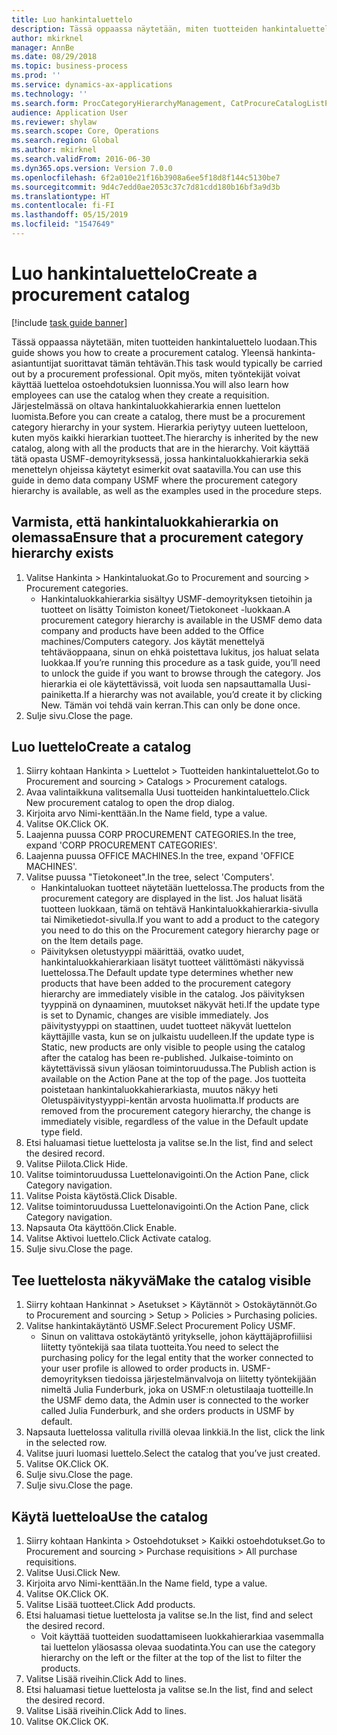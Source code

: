 ```yaml
---
title: Luo hankintaluettelo
description: Tässä oppaassa näytetään, miten tuotteiden hankintaluettelo luodaan.
author: mkirknel
manager: AnnBe
ms.date: 08/29/2018
ms.topic: business-process
ms.prod: ''
ms.service: dynamics-ax-applications
ms.technology: ''
ms.search.form: ProcCategoryHierarchyManagement, CatProcureCatalogListPage, CatProcureCatalogCreate, CatProcureCatalogEdit, SysPolicyListPage, SysPolicy, CatCatalogPolicyRule, PurchReqTableListPage, PurchReqCreate, PurchReqTable, PurchReqAddItem
audience: Application User
ms.reviewer: shylaw
ms.search.scope: Core, Operations
ms.search.region: Global
ms.author: mkirknel
ms.search.validFrom: 2016-06-30
ms.dyn365.ops.version: Version 7.0.0
ms.openlocfilehash: 6f2a010e21f16b3908a6ee5f18d8f144c5130be7
ms.sourcegitcommit: 9d4c7edd0ae2053c37c7d81cdd180b16bf3a9d3b
ms.translationtype: HT
ms.contentlocale: fi-FI
ms.lasthandoff: 05/15/2019
ms.locfileid: "1547649"
---
```

# <a name="create-a-procurement-catalog"></a><span data-ttu-id="472d4-103">Luo hankintaluettelo</span><span class="sxs-lookup"><span data-stu-id="472d4-103">Create a procurement catalog</span></span>

[!include [task guide banner](../../includes/task-guide-banner.md)]

<span data-ttu-id="472d4-104">Tässä oppaassa näytetään, miten tuotteiden hankintaluettelo luodaan.</span><span class="sxs-lookup"><span data-stu-id="472d4-104">This guide shows you how to create a procurement catalog.</span></span> <span data-ttu-id="472d4-105">Yleensä hankinta-asiantuntijat suorittavat tämän tehtävän.</span><span class="sxs-lookup"><span data-stu-id="472d4-105">This task would typically be carried out by a procurement professional.</span></span> <span data-ttu-id="472d4-106">Opit myös, miten työntekijät voivat käyttää luetteloa ostoehdotuksien luonnissa.</span><span class="sxs-lookup"><span data-stu-id="472d4-106">You will also learn how employees can use the catalog when they create a requisition.</span></span> <span data-ttu-id="472d4-107">Järjestelmässä on oltava hankintaluokkahierarkia ennen luettelon luomista.</span><span class="sxs-lookup"><span data-stu-id="472d4-107">Before you can create a catalog, there must be a procurement category hierarchy in your system.</span></span> <span data-ttu-id="472d4-108">Hierarkia periytyy uuteen luetteloon, kuten myös kaikki hierarkian tuotteet.</span><span class="sxs-lookup"><span data-stu-id="472d4-108">The hierarchy is inherited by the new catalog, along with all the products that are in the hierarchy.</span></span> <span data-ttu-id="472d4-109">Voit käyttää tätä opasta USMF-demoyrityksessä, jossa hankintaluokkahierarkia sekä menettelyn ohjeissa käytetyt esimerkit ovat saatavilla.</span><span class="sxs-lookup"><span data-stu-id="472d4-109">You can use this guide in demo data company USMF where the procurement category hierarchy is available, as well as the examples used in the procedure steps.</span></span>


## <a name="ensure-that-a-procurement-category-hierarchy-exists"></a><span data-ttu-id="472d4-110">Varmista, että hankintaluokkahierarkia on olemassa</span><span class="sxs-lookup"><span data-stu-id="472d4-110">Ensure that a procurement category hierarchy exists</span></span>
1. <span data-ttu-id="472d4-111">Valitse Hankinta > Hankintaluokat.</span><span class="sxs-lookup"><span data-stu-id="472d4-111">Go to Procurement and sourcing > Procurement categories.</span></span>
    * <span data-ttu-id="472d4-112">Hankintaluokkahierarkia sisältyy USMF-demoyrityksen tietoihin ja tuotteet on lisätty Toimiston koneet/Tietokoneet -luokkaan.</span><span class="sxs-lookup"><span data-stu-id="472d4-112">A procurement category hierarchy is available in the USMF demo data company and products have been added to the Office machines/Computers category.</span></span> <span data-ttu-id="472d4-113">Jos käytät menettelyä tehtäväoppaana, sinun on ehkä poistettava lukitus, jos haluat selata luokkaa.</span><span class="sxs-lookup"><span data-stu-id="472d4-113">If you’re running this procedure as a task guide, you’ll need to unlock the guide if you want to browse through the category.</span></span> <span data-ttu-id="472d4-114">Jos hierarkia ei ole käytettävissä, voit luoda sen napsauttamalla Uusi-painiketta.</span><span class="sxs-lookup"><span data-stu-id="472d4-114">If a hierarchy was not available, you’d create it by clicking New.</span></span> <span data-ttu-id="472d4-115">Tämän voi tehdä vain kerran.</span><span class="sxs-lookup"><span data-stu-id="472d4-115">This can only be done once.</span></span>  
2. <span data-ttu-id="472d4-116">Sulje sivu.</span><span class="sxs-lookup"><span data-stu-id="472d4-116">Close the page.</span></span>

## <a name="create-a-catalog"></a><span data-ttu-id="472d4-117">Luo luettelo</span><span class="sxs-lookup"><span data-stu-id="472d4-117">Create a catalog</span></span>
1. <span data-ttu-id="472d4-118">Siirry kohtaan Hankinta > Luettelot > Tuotteiden hankintaluettelot.</span><span class="sxs-lookup"><span data-stu-id="472d4-118">Go to Procurement and sourcing > Catalogs > Procurement catalogs.</span></span>
2. <span data-ttu-id="472d4-119">Avaa valintaikkuna valitsemalla Uusi tuotteiden hankintaluettelo.</span><span class="sxs-lookup"><span data-stu-id="472d4-119">Click New procurement catalog to open the drop dialog.</span></span>
3. <span data-ttu-id="472d4-120">Kirjoita arvo Nimi-kenttään.</span><span class="sxs-lookup"><span data-stu-id="472d4-120">In the Name field, type a value.</span></span>
4. <span data-ttu-id="472d4-121">Valitse OK.</span><span class="sxs-lookup"><span data-stu-id="472d4-121">Click OK.</span></span>
5. <span data-ttu-id="472d4-122">Laajenna puussa CORP PROCUREMENT CATEGORIES.</span><span class="sxs-lookup"><span data-stu-id="472d4-122">In the tree, expand 'CORP PROCUREMENT CATEGORIES'.</span></span>
6. <span data-ttu-id="472d4-123">Laajenna puussa OFFICE MACHINES.</span><span class="sxs-lookup"><span data-stu-id="472d4-123">In the tree, expand 'OFFICE MACHINES'.</span></span>
7. <span data-ttu-id="472d4-124">Valitse puussa "Tietokoneet".</span><span class="sxs-lookup"><span data-stu-id="472d4-124">In the tree, select 'Computers'.</span></span>
    * <span data-ttu-id="472d4-125">Hankintaluokan tuotteet näytetään luettelossa.</span><span class="sxs-lookup"><span data-stu-id="472d4-125">The products from the procurement category are displayed in the list.</span></span> <span data-ttu-id="472d4-126">Jos haluat lisätä tuotteen luokkaan, tämä on tehtävä Hankintaluokkahierarkia-sivulla tai Nimiketiedot-sivulla.</span><span class="sxs-lookup"><span data-stu-id="472d4-126">If you want to add a product to the category you need to do this on the Procurement category hierarchy page or on the Item details page.</span></span>  
    * <span data-ttu-id="472d4-127">Päivityksen oletustyyppi määrittää, ovatko uudet, hankintaluokkahierarkiaan lisätyt tuotteet välittömästi näkyvissä luettelossa.</span><span class="sxs-lookup"><span data-stu-id="472d4-127">The Default update type determines whether new products that have been added to the procurement category hierarchy are immediately visible in the catalog.</span></span> <span data-ttu-id="472d4-128">Jos päivityksen tyyppinä on dynaaminen, muutokset näkyvät heti.</span><span class="sxs-lookup"><span data-stu-id="472d4-128">If the update type is set to Dynamic, changes are visible immediately.</span></span> <span data-ttu-id="472d4-129">Jos päivitystyyppi on staattinen, uudet tuotteet näkyvät luettelon käyttäjille vasta, kun se on julkaistu uudelleen.</span><span class="sxs-lookup"><span data-stu-id="472d4-129">If the update type is Static, new products are only visible to people using the catalog after the catalog has been re-published.</span></span> <span data-ttu-id="472d4-130">Julkaise-toiminto on käytettävissä sivun yläosan toimintoruudussa.</span><span class="sxs-lookup"><span data-stu-id="472d4-130">The Publish action is available on the Action Pane at the top of the page.</span></span> <span data-ttu-id="472d4-131">Jos tuotteita poistetaan hankintaluokkahierarkiasta, muutos näkyy heti Oletuspäivitystyyppi-kentän arvosta huolimatta.</span><span class="sxs-lookup"><span data-stu-id="472d4-131">If products are removed from the procurement category hierarchy, the change is immediately visible, regardless of the value in the Default update type field.</span></span>  
8. <span data-ttu-id="472d4-132">Etsi haluamasi tietue luettelosta ja valitse se.</span><span class="sxs-lookup"><span data-stu-id="472d4-132">In the list, find and select the desired record.</span></span>
9. <span data-ttu-id="472d4-133">Valitse Piilota.</span><span class="sxs-lookup"><span data-stu-id="472d4-133">Click Hide.</span></span>
10. <span data-ttu-id="472d4-134">Valitse toimintoruudussa Luettelonavigointi.</span><span class="sxs-lookup"><span data-stu-id="472d4-134">On the Action Pane, click Category navigation.</span></span>
11. <span data-ttu-id="472d4-135">Valitse Poista käytöstä.</span><span class="sxs-lookup"><span data-stu-id="472d4-135">Click Disable.</span></span>
12. <span data-ttu-id="472d4-136">Valitse toimintoruudussa Luettelonavigointi.</span><span class="sxs-lookup"><span data-stu-id="472d4-136">On the Action Pane, click Category navigation.</span></span>
13. <span data-ttu-id="472d4-137">Napsauta Ota käyttöön.</span><span class="sxs-lookup"><span data-stu-id="472d4-137">Click Enable.</span></span>
14. <span data-ttu-id="472d4-138">Valitse Aktivoi luettelo.</span><span class="sxs-lookup"><span data-stu-id="472d4-138">Click Activate catalog.</span></span>
15. <span data-ttu-id="472d4-139">Sulje sivu.</span><span class="sxs-lookup"><span data-stu-id="472d4-139">Close the page.</span></span>

## <a name="make-the-catalog-visible"></a><span data-ttu-id="472d4-140">Tee luettelosta näkyvä</span><span class="sxs-lookup"><span data-stu-id="472d4-140">Make the catalog visible</span></span>
1. <span data-ttu-id="472d4-141">Siirry kohtaan Hankinnat > Asetukset > Käytännöt > Ostokäytännöt.</span><span class="sxs-lookup"><span data-stu-id="472d4-141">Go to Procurement and sourcing > Setup > Policies > Purchasing policies.</span></span>
2. <span data-ttu-id="472d4-142">Valitse hankintakäytäntö USMF.</span><span class="sxs-lookup"><span data-stu-id="472d4-142">Select Procurement Policy USMF.</span></span>
    * <span data-ttu-id="472d4-143">Sinun on valittava ostokäytäntö yritykselle, johon käyttäjäprofiiliisi liitetty työntekijä saa tilata tuotteita.</span><span class="sxs-lookup"><span data-stu-id="472d4-143">You need to select the purchasing policy for the legal entity that the worker connected to your user profile is allowed to order products in.</span></span> <span data-ttu-id="472d4-144">USMF-demoyrityksen tiedoissa järjestelmänvalvoja on liitetty työntekijään nimeltä Julia Funderburk, joka on USMF:n oletustilaaja tuotteille.</span><span class="sxs-lookup"><span data-stu-id="472d4-144">In the USMF demo data, the Admin user is connected to the worker called Julia Funderburk, and she orders products in USMF by default.</span></span>  
3. <span data-ttu-id="472d4-145">Napsauta luettelossa valitulla rivillä olevaa linkkiä.</span><span class="sxs-lookup"><span data-stu-id="472d4-145">In the list, click the link in the selected row.</span></span>
4. <span data-ttu-id="472d4-146">Valitse juuri luomasi luettelo.</span><span class="sxs-lookup"><span data-stu-id="472d4-146">Select the catalog that you’ve just created.</span></span>
5. <span data-ttu-id="472d4-147">Valitse OK.</span><span class="sxs-lookup"><span data-stu-id="472d4-147">Click OK.</span></span>
6. <span data-ttu-id="472d4-148">Sulje sivu.</span><span class="sxs-lookup"><span data-stu-id="472d4-148">Close the page.</span></span>
7. <span data-ttu-id="472d4-149">Sulje sivu.</span><span class="sxs-lookup"><span data-stu-id="472d4-149">Close the page.</span></span>

## <a name="use-the-catalog"></a><span data-ttu-id="472d4-150">Käytä luetteloa</span><span class="sxs-lookup"><span data-stu-id="472d4-150">Use the catalog</span></span>
1. <span data-ttu-id="472d4-151">Siirry kohtaan Hankinta > Ostoehdotukset > Kaikki ostoehdotukset.</span><span class="sxs-lookup"><span data-stu-id="472d4-151">Go to Procurement and sourcing > Purchase requisitions > All purchase requisitions.</span></span>
2. <span data-ttu-id="472d4-152">Valitse Uusi.</span><span class="sxs-lookup"><span data-stu-id="472d4-152">Click New.</span></span>
3. <span data-ttu-id="472d4-153">Kirjoita arvo Nimi-kenttään.</span><span class="sxs-lookup"><span data-stu-id="472d4-153">In the Name field, type a value.</span></span>
4. <span data-ttu-id="472d4-154">Valitse OK.</span><span class="sxs-lookup"><span data-stu-id="472d4-154">Click OK.</span></span>
5. <span data-ttu-id="472d4-155">Valitse Lisää tuotteet.</span><span class="sxs-lookup"><span data-stu-id="472d4-155">Click Add products.</span></span>
6. <span data-ttu-id="472d4-156">Etsi haluamasi tietue luettelosta ja valitse se.</span><span class="sxs-lookup"><span data-stu-id="472d4-156">In the list, find and select the desired record.</span></span>
    * <span data-ttu-id="472d4-157">Voit käyttää tuotteiden suodattamiseen luokkahierarkiaa vasemmalla tai luettelon yläosassa olevaa suodatinta.</span><span class="sxs-lookup"><span data-stu-id="472d4-157">You can use the category hierarchy on the left or the filter at the top of the list to filter the products.</span></span>  
7. <span data-ttu-id="472d4-158">Valitse Lisää riveihin.</span><span class="sxs-lookup"><span data-stu-id="472d4-158">Click Add to lines.</span></span>
8. <span data-ttu-id="472d4-159">Etsi haluamasi tietue luettelosta ja valitse se.</span><span class="sxs-lookup"><span data-stu-id="472d4-159">In the list, find and select the desired record.</span></span>
9. <span data-ttu-id="472d4-160">Valitse Lisää riveihin.</span><span class="sxs-lookup"><span data-stu-id="472d4-160">Click Add to lines.</span></span>
10. <span data-ttu-id="472d4-161">Valitse OK.</span><span class="sxs-lookup"><span data-stu-id="472d4-161">Click OK.</span></span>

